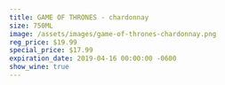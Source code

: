 ```yaml
---
title: GAME OF THRONES - chardonnay
size: 750ML
image: /assets/images/game-of-thrones-chardonnay.png
reg_price: $19.99
special_price: $17.99
expiration_date: 2019-04-16 00:00:00 -0600
show_wine: true
---
```


